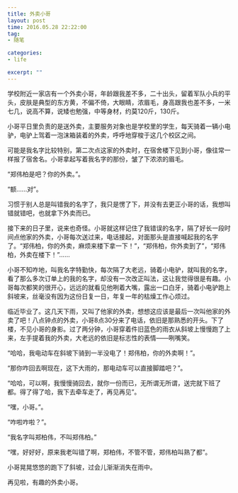 ```yaml
---
title: 外卖小哥
layout: post
time: 2016.05.28 22:22:00
tag:
- 随笔

categories:
- life

excerpt: ""
---
```


学校附近一家店有一个外卖小哥，年龄跟我差不多，二十出头，留着军队小兵的平头，皮肤是典型的东方黄，不偏不倚，大眼睛，浓眉毛，身高跟我也差不多，一米七几，说高不算，说矮也勉强，中等身材，约莫120斤，130斤。

小哥平日里负责的是送外卖，主要服务对象也是学校里的学生，每天骑着一辆小电驴，电驴上驾着一泡沫箱装着的外卖，呼呼地穿梭于这几个校区之间。

可能是我名字比较特别，第二次点这家的外卖时，在宿舍楼下见到小哥，像往常一样报了宿舍名。小哥拿起写着我名字的那份，皱了下浓浓的眉毛。

“郑伟柏是吧？你的外卖。”。

“额……对”。

习惯于别人总是叫错我的名字了，我只是愣了下，并没有去更正小哥的话，我想叫错就错吧，也就拿下外卖而已。

接下来的日子里，说来也奇怪。小哥就这样记住了我错误的名字，隔了好长一段时间点他家的外卖，小哥每次送过来，电话接起，对面那头是直接喊起我的名字了。“郑伟柏，你的外卖，麻烦来楼下拿一下！”，“郑伟柏，你外卖到了”，“郑伟柏，外卖在楼下！”……

小哥不知咋地，叫我名字特勤快，每次隔了大老远，骑着小电驴，就叫我的名字，看了那么多次订单上的我的名字，却没有一次改正叫法，这让我觉得很是有趣。小哥每次都笑的很开心，远远的就看见他咧着大嘴，露出一口白牙，骑着小电驴跑上斜坡来，丝毫没有因为这份日复一日，年复一年的枯燥工作心烦过。

临近毕业了。这几天下雨，又叫了他家的外卖，想想这应该是最后一次叫他家的外卖了吧！八点钟点的外卖，小哥8点30分来了电话，依旧是那熟悉的开头。下了楼，不见小哥的身影。过了两分钟，小哥穿着件旧蓝色的雨衣从斜坡上慢慢跑了上来，左手提着我的外卖，大老远的依旧是标志性的表情——咧嘴笑。

“哈哈，我电动车在斜坡下骑到一半没电了！郑伟柏，你的外卖啊！”。

“那你咋回去啊现在，这下大雨的，那电动车可以直接脚踏吧？”。

“哈哈，可以啊，我慢慢骑回去，就你一份而已，无所谓无所谓，送完就下班了都。得了得了哈，我下去牵车走了，再见再见”。

“嘿，小哥。”。

“咋啦咋啦？”。

“我名字叫郑柏伟，不叫郑伟柏。”

“嘿，好好好，原来我老叫错了啊，郑柏伟，不管不管，郑伟柏叫熟了都”。

小哥晃晃悠悠的跑下了斜坡，过会儿渐渐消失在雨中。

再见啦，有趣的外卖小哥。




